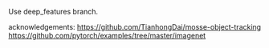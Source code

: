 Use deep_features branch.

acknowledgements:
https://github.com/TianhongDai/mosse-object-tracking
https://github.com/pytorch/examples/tree/master/imagenet